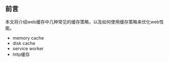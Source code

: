 ## 前言

本文将介绍web缓存中几种常见的缓存策略，以及如何使用缓存策略来优化web性能。

- memory cache
- disk cache
- service worker
- http缓存